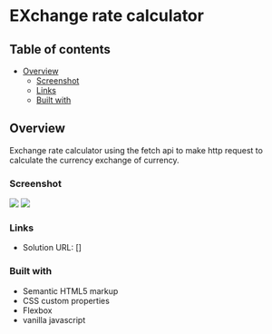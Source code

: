 # EXchange rate calculator

## Table of contents

- [Overview](#overview)
  - [Screenshot](#screenshot)
  - [Links](#links)
  - [Built with](#built-with)

## Overview

Exchange rate calculator using the fetch api to make http request
to calculate the currency exchange of currency.

### Screenshot

![](./images/screenshot.png)
![](./images/screenshot-2.png)

### Links

- Solution URL: []

### Built with

- Semantic HTML5 markup
- CSS custom properties
- Flexbox
- vanilla javascript
